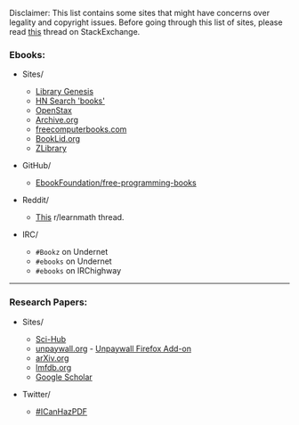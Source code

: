 Disclaimer: This list contains some sites that might have concerns over legality and copyright issues. Before going through this list of sites, please read [this](https://academia.stackexchange.com/questions/112509/legality-of-downloading-books-from-websites-such-as-library-genesis) thread on StackExchange.

### Ebooks:
* Sites/
    * [Library Genesis](http://en.wikipedia.org/wiki/Library_Genesis)
    * [HN Search 'books'](https://hn.algolia.com/?dateRange=all&page=0&prefix=true&query=books&sort=byPopularity&type=story)
    * [OpenStax](https://openstax.org/)
    * [Archive.org](https://archive.org/)
    * [freecomputerbooks.com](http://freecomputerbooks.com/)
    * [BookLid.org](http://en.booklid.org/)
    * [ZLibrary](https://b-ok.cc/)

* GitHub/
    * [EbookFoundation/free-programming-books](https://github.com/EbookFoundation/free-programming-books)

* Reddit/
    *  [This](https://www.reddit.com/r/learnmath/comments/8p922p/list_of_websites_ebooks_downloads_etc_for_mobile/?utm_source=share&utm_medium=web2x) r/learnmath thread.

* IRC/
    * `#Bookz` on Undernet
    * `#ebooks` on Undernet
    * `#ebooks` on IRChighway

---

### Research Papers:
* Sites/
    * [Sci-Hub](https://en.wikipedia.org/wiki/Sci-Hub)
    * [unpaywall.org](https://unpaywall.org/) - [Unpaywall Firefox Add-on](https://addons.mozilla.org/en-US/firefox/addon/unpaywall/?src=featured)
    * [arXiv.org](https://arxiv.org/)
    * [lmfdb.org](http://www.lmfdb.org/)
    * [Google Scholar](https://scholar.google.com/)

* Twitter/
    * [#ICanHazPDF](https://en.wikipedia.org/wiki/ICanHazPDF)
